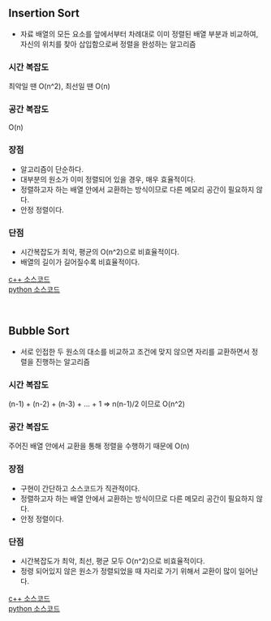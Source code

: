## Insertion Sort

- 자료 배열의 모든 요소를 앞에서부터 차례대로 이미 정렬된 배열 부분과 비교하여, 자신의 위치를 찾아 삽입함으로써 정렬을 완성하는 알고리즘

### 시간 복잡도
최악일 땐 O(n^2), 최선일 땐 O(n)

### 공간 복잡도
O(n)

### 장점 
- 알고리즘이 단순하다.
- 대부분의 원소가 이미 정렬되어 있을 경우, 매우 효율적이다.
- 정렬하고자 하는 배열 안에서 교환하는 방식이므로 다른 메모리 공간이 필요하지 않다.
- 안정 정렬이다.

### 단점
- 시간복잡도가 최악, 평균의 O(n^2)으로 비효율적이다.
- 배열의 길이가 길어질수록 비효율적이다.

[c++ 소스코드](https://github.com/chojaehyo/algorithm/blob/master/C%2B%2B/Insertion%20Sort)<br>
[python 소스코드](https://github.com/chojaehyo/algorithm/blob/master/Python/Insertion%20sort.ipynb)

<br>


## Bubble Sort

- 서로 인접한 두 원소의 대소를 비교하고 조건에 맞지 않으면 자리를 교환하면서 정렬을 진행하는 알고리즘

### 시간 복잡도
(n-1) + (n-2) + (n-3) + ... + 1 => n(n-1)/2 이므로 O(n^2)

### 공간 복잡도
주어진 배열 안에서 교환을 통해 정렬을 수행하기 때문에 O(n)

### 장점 
- 구현이 간단하고 소스코드가 직관적이다.
- 정렬하고자 하는 배열 안에서 교환하는 방식이므로 다른 메모리 공간이 필요하지 않다.
- 안정 정렬이다.

### 단점
- 시간복잡도가 최악, 최선, 평균 모두 O(n^2)으로 비효율적이다.
- 정령 되어있지 않은 원소가 정렬되었을 때 자리로 가기 위해서 교환이 많이 일어난다.

[c++ 소스코드](https://github.com/chojaehyo/algorithm/blob/master/C%2B%2B/Bubble%20Sort)<br>
[python 소스코드](https://github.com/chojaehyo/algorithm/blob/master/Python/Bubble%20sort.ipynb)
